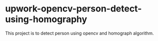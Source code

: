 # upwork-opencv-person-detect-using-homography
This project is to detect person using opencv and homograph algorithm.
